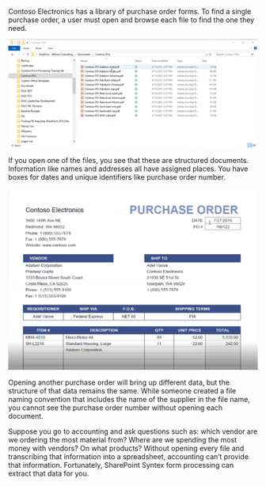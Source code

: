 Contoso Electronics has a library of purchase order forms. To find a single purchase order, a user must open and browse each file to find the one they need.

![Graphical user interface, application, table, Excel](../media/image001.png)

If you open one of the files, you see that these are structured documents. Information like names and addresses all have assigned places. You have boxes for dates and unique identifiers like purchase order number.  

![Timeline](../media/image003.png)

Opening another purchase order will bring up different data, but the structure of that data remains the same. While someone created a file naming convention that includes the name of the supplier in the file name, you cannot see the purchase order number without opening each document.

Suppose you go to accounting and ask questions such as: which vendor are we ordering the most material from? Where are we spending the most money with vendors? On what products? Without opening every file and transcribing that information into a spreadsheet, accounting can’t provide that information. Fortunately, SharePoint Syntex form processing can extract that data for you.
